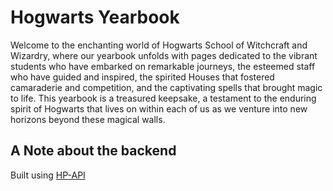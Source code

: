 # Hogwarts Yearbook

Welcome to the enchanting world of Hogwarts School of Witchcraft and Wizardry, where our yearbook unfolds with pages dedicated to the vibrant students who have embarked on remarkable journeys, the esteemed staff who have guided and inspired, the spirited Houses that fostered camaraderie and competition, and the captivating spells that brought magic to life. This yearbook is a treasured keepsake, a testament to the enduring spirit of Hogwarts that lives on within each of us as we venture into new horizons beyond these magical walls.

## A Note about the backend

Built using [HP-API](https://hp-api.onrender.com/)
